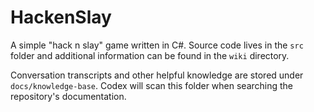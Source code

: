 # HackenSlay

A simple "hack n slay" game written in C#. Source code lives in the `src` folder and additional information can be found in the `wiki` directory.

Conversation transcripts and other helpful knowledge are stored under `docs/knowledge-base`. Codex will scan this folder when searching the repository's documentation.

